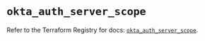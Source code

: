 # `okta_auth_server_scope`

Refer to the Terraform Registry for docs: [`okta_auth_server_scope`](https://registry.terraform.io/providers/okta/okta/4.16.0/docs/resources/auth_server_scope).
